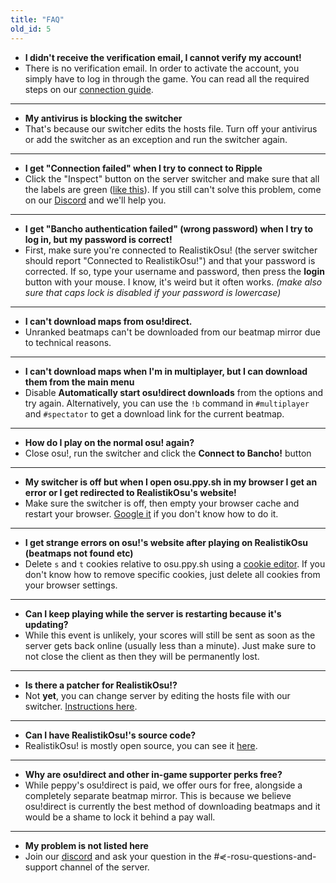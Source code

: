 ```yaml
---
title: "FAQ"
old_id: 5
---
```


- **I didn't receive the verification email, I cannot verify my account!**
- There is no verification email. In order to activate the account, you simply have to log in through the game. You can read all the required steps on our [connection guide](/doc/connection_guide).

-----------------------

- **My antivirus is blocking the switcher**
- That's because our switcher edits the hosts file. Turn off your antivirus or add the switcher as an exception and run the switcher again.

-----------------------

- **I get "Connection failed" when I try to connect to Ripple**  
- Click the "Inspect" button on the server switcher and make sure that all the labels are green ([like this](https://i.ibb.co/68TL6zT/Settings-Form.png)). If you still can't solve this problem, come on our [Discord](https://discord.gg/87E2K46) and we'll help you.

-----------------------

- **I get "Bancho authentication failed" (wrong password) when I try to log in, but my password is correct!**  
- First, make sure you're connected to RealistikOsu! (the server switcher should report "Connected to RealistikOsu!") and that your password is corrected. If so, type your username and password, then press the **login** button with your mouse. I know, it's weird but it often works. *(make also sure that caps lock is disabled if your password is lowercase)*

-----------------------

- **I can't download maps from osu!direct.**
- Unranked beatmaps can't be downloaded from our beatmap mirror due to technical reasons.

-----------------------

- **I can't download maps when I'm in multiplayer, but I can download them from the main menu**
- Disable **Automatically start osu!direct downloads** from the options and try again. Alternatively, you can use the `!b` command in `#multiplayer` and `#spectator` to get a download link for the current beatmap.

-----------------------

- **How do I play on the normal osu! again?**
- Close osu!, run the switcher and click the **Connect to Bancho!** button

-----------------------

- **My switcher is off but when I open osu.ppy.sh in my browser I get an error or I get redirected to RealistikOsu's website!**
- Make sure the switcher is off, then empty your browser cache and restart your browser. [Google it](http://lmgtfy.com/?q=How+to+empty+browser+cache) if you don't know how to do it.

-----------------------

- **I get strange errors on osu!'s website after playing on RealistikOsu (beatmaps not found etc)**
- Delete `s` and `t` cookies relative to osu.ppy.sh using a [cookie editor](https://chrome.google.com/webstore/detail/editthiscookie/fngmhnnpilhplaeedifhccceomclgfbg). If you don't know how to remove specific cookies, just delete all cookies from your browser settings.

-----------------------

- **Can I keep playing while the server is restarting because it's updating?**
- While this event is unlikely, your scores will still be sent as soon as the server gets back online (usually less than a minute). Just make sure to not close the client as then they will be permanently lost.

-----------------------

- **Is there a patcher for RealistikOsu!?**
- Not **yet**, you can change server by editing the hosts file with our switcher. [Instructions here](https://ussr.pl/doc/1).

-----------------------

- **Can I have RealistikOsu!'s source code?**
-  RealistikOsu! is mostly open source, you can see it [here](https://github.com/RealistikOsu).

-----------------------

- **Why are osu!direct and other in-game supporter perks free?**
- While peppy's osu!direct is paid, we offer ours for free, alongside a completely separate beatmap mirror. This is because we believe osu!direct is currently the best method of downloading beatmaps and it would be a shame to lock it behind a pay wall.

-----------------------

- **My problem is not listed here**
- Join our [discord](https://discord.gg/87E2K46) and ask your question in the #⋞-rosu-questions-and-support channel of the server.
